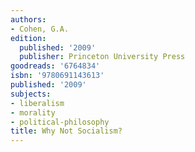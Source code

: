 ```yaml
---
authors:
- Cohen, G.A.
edition:
  published: '2009'
  publisher: Princeton University Press
goodreads: '6764834'
isbn: '9780691143613'
published: '2009'
subjects:
- liberalism
- morality
- political-philosophy
title: Why Not Socialism?
---
```


